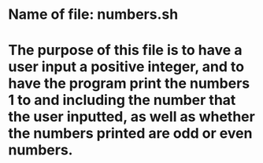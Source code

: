 # Name of file: numbers.sh
# The purpose of this file is to have a user input a positive integer, and to have the program print the numbers 1 to and including the number that the user inputted, as well as whether the numbers printed are odd or even numbers.
